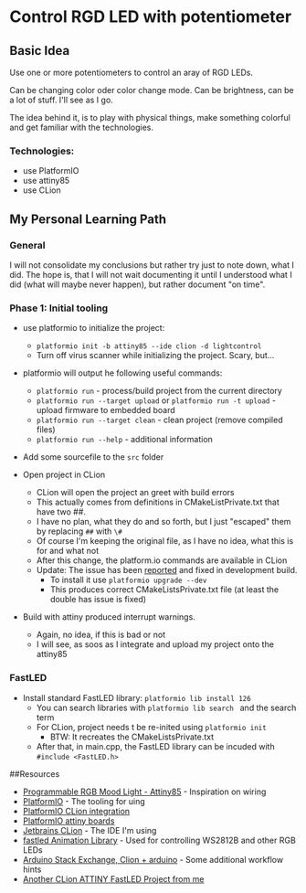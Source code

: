 Control RGD LED with potentiometer
=== 

## Basic Idea
Use one or more potentiometers to control an aray of RGD LEDs.

Can be changing color oder color change mode. Can be brightness, can be a lot
of stuff. I'll see as I go.

The idea behind it, is to play with physical things, make something colorful and
get familiar with the technologies. 

### Technologies:
* use PlatformIO
* use attiny85
* use CLion

## My Personal Learning Path
### General
I will not consolidate my conclusions but rather try just to note down, what I did. The hope is, that 
I will not wait documenting it until I understood what I did (what will maybe never happen), but rather
document "on time".


### Phase 1: Initial tooling
* use platformio to initialize the project:
  * `platformio init -b attiny85 --ide clion -d lightcontrol`
  * Turn off virus scanner while initializing the project. Scary, but...
* platformio will output he following useful commands:
  * `platformio run` - process/build project from the current directory
  * `platformio run --target upload` or `platformio run -t upload` - upload firmware to embedded board
  * `platformio run --target clean` - clean project (remove compiled files)
  * `platformio run --help` - additional information

* Add some sourcefile to the `src` folder

* Open project in CLion
  * CLion will open the project an greet with build errors
  * This actually comes from definitions in CMakeListPrivate.txt that have two ##.
  * I have no plan, what they do and so forth, but I just "escaped" them by replacing `##` with `\#`
  * Of course I'm keeping the original file, as I have no idea, what this is for and what not
  * After this change, the platform.io commands are available in CLion
  * Update: The issue has been [reported](https://community.platformio.org/t/clion-fails-to-build-project/3126) and fixed in development build.
    * To install it use `platformio upgrade --dev`
    * This produces correct CMakeListsPrivate.txt file (at least the double has issue is fixed)
  



* Build with attiny produced interrupt warnings.
  * Again, no idea, if this is bad or not
  * I will see, as soos as I integrate and upload my project onto the attiny85
  
  
### FastLED
* Install standard FastLED library: `platformio lib install 126`
  * You can search libraries with `platformio lib search ` and the search term
  * For CLion, project needs t be re-inited using `platformio init`
    * BTW: It recreates the CMakeListsPrivate.txt
  * After that, in main.cpp, the FastLED library can be incuded with `#include <FastLED.h>`  
  
##Resources

* [Programmable RGB Mood Light - Attiny85](http://www.instructables.com/id/Programmable-RGB-Mood-Light-Attiny85/) - Inspiration on wiring
* [PlatformIO](http://platformio.org/) - The tooling for uing 
* [PlatformIO CLion integration](http://docs.platformio.org/en/latest/ide/clion.html)
* [PlatformIO attiny boards](http://docs.platformio.org/en/latest/platforms/atmelavr.html#generic-attiny)
* [Jetbrains CLion](https://www.jetbrains.com/clion/) -  The IDE I'm using
* [fastled Animation Library](http://fastled.io/) - Used for controlling WS2812B and other RGB LEDs
* [Arduino Stack Exchange, Clion + arduino](https://arduino.stackexchange.com/a/20296) - Some additional workflow hints
* [Another CLion ATTINY FastLED Project from me](https://github.com/fade2g/attiny85_platformio_fastled)  